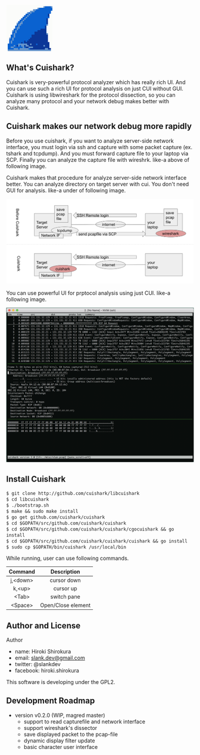 
![](./logo.png)

## What's Cuishark?

Cuishark is very-powerful protocol analyzer which has really rich UI.
And you can use such a rich UI for protocol analysis on just CUI without GUI.
Cuishark is using libwireshark for the protocol dissection, so you can
analyze many protocol and your network debug makes better with Cuishark.

## Cuishark makes our network debug more rapidly

Before you use cuishark, if you want to analyze server-side network interface,
you must login via ssh and capture with some packet capture (ex. tshark and tcpdump).
And you must forward capture file to your laptop via SCP. Finally you can
analyze the capture file with wireshrk. like-a above of following image.

Cuishark makes that procedure for analyze server-side network interface better.
You can analyze directory on target server with cui. You don't need GUI for analysis.
like-a under of following image.

![](./capturing.png)

You can use powerful UI for prptocol analysis using just CUI. like-a following image.

![](./screenshot.png)

## Install Cuishark

```
$ git clone http://github.com/cuishark/libcuishark
$ cd libcuishark
$ ./bootstrap.sh
$ make && sudo make install
$ go get github.com/cuishark/cuishark
$ cd $GOPATH/src/github.com/cuishark/cuishark
$ cd $GOPATH/src/github.com/cuishark/cuishark/cgocuishark && go install
$ cd $GOPATH/src/github.com/cuishark/cuishark/cuishark && go install
$ sudo cp $GOPATH/bin/cuishark /usr/local/bin
```

While running, user can use following commands.

| Command         | Description         |
|:---------------:|:-------------------:|
| j,&lt;down&gt;  | cursor down         |
| k,&lt;up&gt;    | cursor up           |
| &lt;Tab&gt;     | switch pane         |
| &lt;Space&gt;   | Open/Close element  |

## Author and License

Author
- name: Hiroki Shirokura
- email: slank.dev@gmail.com
- twitter: @slankdev
- facebook: hiroki.shirokura

This software is developing under the GPL2.

## Development Roadmap

- version v0.2.0 (WIP, magred master)
	- support to read capturefile and network interface
	- support wireshark's dissector
	- save displayed packet to the pcap-file
	- dynamic display filter update
	- basic character user interface


